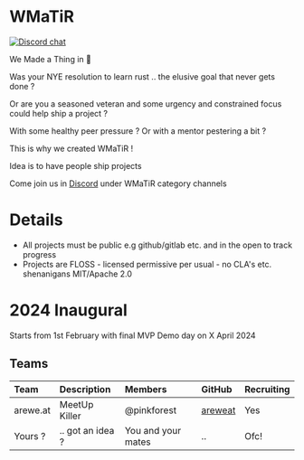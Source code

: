 # WMaTiR

[![Discord chat][discord-badge]][Discord]

We Made a Thing in 🦀

Was your NYE resolution to learn rust .. the elusive goal that never gets done ?

Or are you a seasoned veteran and some urgency and constrained focus could help ship a project ?

With some healthy peer pressure ? Or with a mentor pestering a bit ?

This is why we created WMaTiR !

Idea is to have people ship projects 

Come join us in [Discord] under WMaTiR category channels

# Details

- All projects must be public e.g github/gitlab etc. and in the open to track progress
- Projects are FLOSS - licensed permissive per usual - no CLA's etc. shenanigans MIT/Apache 2.0

# 2024 Inaugural

Starts from 1st February with final MVP Demo day on X April 2024

## Teams

| Team     | Description      | Members            | GitHub    | Recruiting |
| :--      | :--              | :--                | :--       | :--        |
| arewe.at | MeetUp Killer    | @pinkforest        | [areweat] | Yes        |
| Yours ?  | .. got an idea ? | You and your mates | ..        | Ofc!       |

[areweat]: https://github.com/areweat
[Discord]: https://discord.gg/pW35BNSBeV
[discord-badge]: https://img.shields.io/discord/987700580866723880.svg?logo=discord